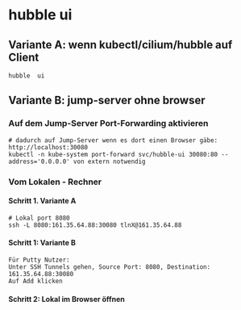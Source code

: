 # hubble ui 

## Variante A: wenn kubectl/cilium/hubble auf Client 

```
hubble  ui 
```

## Variante B: jump-server ohne browser

### Auf dem Jump-Server Port-Forwarding aktivieren 

```
# dadurch auf Jump-Server wenn es dort einen Browser gäbe: http://localhost:30080
kubectl -n kube-system port-forward svc/hubble-ui 30080:80 --address='0.0.0.0' von extern notwendig 
```


### Vom Lokalen - Rechner  

#### Schritt 1. Variante A 

```
# Lokal port 8080 
ssh -L 8080:161.35.64.88:30080 tlnX@161.35.64.88
```

#### Schritt 1: Variante B 

```
Für Putty Nutzer:
Unter SSH Tunnels gehen, Source Port: 8080, Destination: 161.35.64.88:30080
Auf Add klicken
```

#### Schritt 2: Lokal im Browser öffnen 

```

